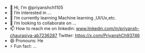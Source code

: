 - 👋 Hi, I’m @priyanshch1105
- 👀 I’m interested in ...
- 🌱 I’m currently learning Machine learning ,UI/Ux,etc.
- 💞️ I’m looking to collaborate on ...
- 📫 How to reach me on linkedin: www.linkedin.com/in/priyansh-chaurasiya-ab7236287
                        Twitter:  https://x.com/PriyanshCh93746
- 😄 Pronouns: He
- ⚡ Fun fact: ...

<!---
priyanshch1105/priyanshch1105 is a ✨ special ✨ repository because its `README.md` (this file) appears on your GitHub profile.
You can click the Preview link to take a look at your changes.
--->
